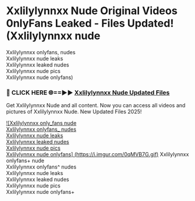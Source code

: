 # Xxlilylynnxx Nude Original Videos 0nlyFans Leaked - Files Updated! (Xxlilylynnxx nude<br>

Xxlilylynnxx onlyfans, nudes<br>
Xxlilylynnxx nude leaks<br>
Xxlilylynnxx leaked nudes<br>
Xxlilylynnxx nude pics<br>
Xxlilylynnxx nude onlyfans)

<h3>🔴 CLICK HERE 🌐==►► <a href="https://tinyurl.com/leaks-videos" rel="nofollow">Xxlilylynnxx Nude Updated Files</a></h3>

Get Xxlilylynnxx Nude and all content. Now you can access all videos and pictures of Xxlilylynnxx Nude. New Updated Files 2025!

[![Xxlilylynnxx only_fans nude<br>
Xxlilylynnxx onlyfans_ nudes<br>
Xxlilylynnxx nude leaks<br>
Xxlilylynnxx leaked nudes<br>
Xxlilylynnxx nude pics<br>
Xxlilylynnxx nude onlyfans]
(https://i.imgur.com/0qMVB7G.gif)](https://tinyurl.com/leaks-videos)
Xxlilylynnxx onlyfans+ nude<br>
Xxlilylynnxx onlyfans^ nudes<br>
Xxlilylynnxx nude leaks<br>
Xxlilylynnxx leaked nudes<br>
Xxlilylynnxx nude pics<br>
Xxlilylynnxx nude onlyfans+